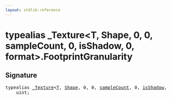 ```yaml
---
layout: stdlib-reference
---
```


# typealias \_Texture\<T, Shape, 0, 0, sampleCount, 0, isShadow, 0, format\>\.FootprintGranularity

## Signature

<pre>
<span class='code_keyword'>typealias</span> <a href="../index.html" class="code_type">_Texture</a>&lt;<a href="../index.html#typeparam-T" class="code_type">T</a>, <a href="../index.html#typeparam-Shape" class="code_type">Shape</a>, 0, 0, <a href="../index.html#decl-sampleCount" class="code_var">sampleCount</a>, 0, <a href="../index.html#decl-isShadow" class="code_var">isShadow</a>, 0, <a href="../index.html#decl-format" class="code_var">format</a>&gt;.<a href=".html" class="code_type">FootprintGranularity</a> = 
    <span class="code_keyword">uint</span>;
</pre>

